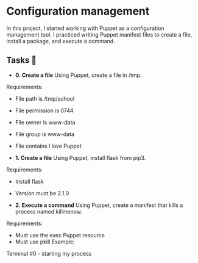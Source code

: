 # Configuration management

In this project, I started working with Puppet as a configuration management
tool. I practiced writing Puppet manifest files to create a file, install a
package, and execute a command.

## Tasks :page_with_curl:

- **0. Create a file**
  Using Puppet, create a file in /tmp.

Requirements:

- File path is /tmp/school
- File permission is 0744
- File owner is www-data
- File group is www-data
- File contains I love Puppet

- **1. Create a file**
  Using Puppet, install flask from pip3.

Requirements:

- Install flask
- Version must be 2.1.0

- **2. Execute a command**
  Using Puppet, create a manifest that kills a process named killmenow.

Requirements:

- Must use the exec Puppet resource
- Must use pkill
  Example:

Terminal #0 - starting my process
